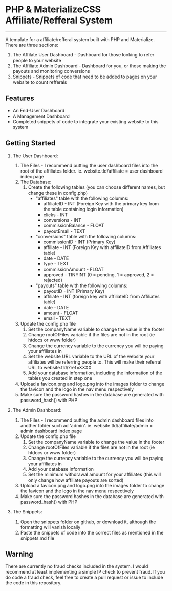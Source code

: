 # PHP & MaterializeCSS Affiliate/Refferal System
---
A template for a affiliate/refferal system built with PHP and Materialize. There are three sections:
1. The Affilate User Dashboard - Dashboard for those looking to refer people to your website
2. The Affiliate Admin Dashboard - Dashboard for you, or those making the payouts and monitoring conversions
3. Snippets - Snippets of code that need to be added to pages on your website to count refferals

## Features
- An End-User Dashboard
- A Management Dashboard
- Completed snippets of code to integrate your existing website to this system

## Getting Started
1. The User Dashboard:
    1. The Files - I recommend putting the user dashboard files into the root of the affiliates folder. ie. website.tld/affiliate = user dashboard index page
    2. The Database:
        1. Create the following tables (you can choose different names, but change these in config.php)
            - "affiliates" table with the following columns:
                - affiliateID - INT (Foreign Key with the primary key from the table containing login information)
                - clicks - INT
                - conversions - INT
                - commissionBalance - FLOAT
                - payoutEmail - TEXT
            - "conversions" table with the following columns:
                - commissionID - INT (Primary Key)
                - affiliate - INT (Foreign Key with affiliateID from Affiliates table)
                - date - DATE
                - type - TEXT
                - commissionAmount - FLOAT
                - approved - TINYINT (0 = pending, 1 = approved, 2 = rejected)
            - "payouts" table with the following columns:
                - payoutID - INT (Primary Key)
                - affiliate - INT (foreign key with affiliateID from Affiliates table)
                - date - DATE
                - amount - FLOAT
                - email - TEXT
    3. Update the config.php file
        1. Set the companyName variable to change the value in the footer
        2. Change rootOfFiles variable if the files are not in the root (ie htdocs or www folder)
        3. Change the currency variable to the currency you will be paying your affiliates in
        4. Set the website URL variable to the URL of the website your affiliates will be referring people to. This will make their referral URL to website.tld/?ref=XXXX
        5. Add your database information, including the information of the tables you created in step one
    4. Upload a favicon.png and logo.png into the images folder to change the favicon and the logo in the nav menu respectively
    5. Make sure the password hashes in the database are generated with password_hash() with PHP

2. The Admin Dashboard:
    1. The Files - I recommend putting the admin dashboard files into another folder such ad 'admin'. ie. website.tld/affiliate/admin = admin dashboard index page
    2. Update the config.php file
        1. Set the companyName variable to change the value in the footer
        2. Change rootOfFiles variable if the files are not in the root (ie htdocs or www folder)
        3. Change the currency variable to the currency you will be paying your affiliates in
        4. Add your database information
        5. Set the minimum withdrawal amount for your affiliates (this will only change how affiliate payouts are sorted)
    3. Upload a favicon.png and logo.png into the images folder to change the favicon and the logo in the nav menu respectively
    4. Make sure the password hashes in the database are generated with password_hash() with PHP

3. The Snippets:
    1. Open the snippets folder on github, or download it, although the formatting will vanish locally
    2. Paste the snippets of code into the correct files as mentioned in the snippets.md file

## Warning
There are currently no fraud checks included in the system. I would recommend at least implementing a simple IP check to prevent fraud. If you do code a fraud check, feel free to create a pull request or issue to include the code in this repository.